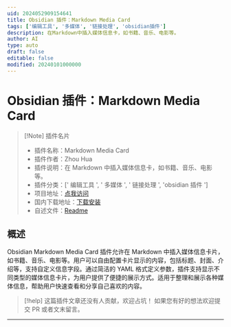 ```yaml
---
uid: 2024052909154641
title: Obsidian 插件：Markdown Media Card
tags: ['编辑工具', '多媒体', '链接处理', 'obsidian插件']
description: 在Markdown中插入媒体信息卡，如书籍、音乐、电影等。
author: AI
type: auto
draft: false
editable: false
modified: 20240101000000
---
```


# Obsidian 插件：Markdown Media Card

> [!Note] 插件名片
> - 插件名称：Markdown Media Card
> - 插件作者：Zhou Hua
> - 插件说明：在 Markdown 中插入媒体信息卡，如书籍、音乐、电影等。
> - 插件分类：[' 编辑工具 ', ' 多媒体 ', ' 链接处理 ', 'obsidian 插件 ']
> - 项目地址：[点我访问](https://github.com/zhouhua/obsidian-markdown-media-card)
> - 国内下载地址：[下载安装](https://pkmer.cn/products/plugin/pluginMarket/?markdown-media-card)
> - 自述文件：[Readme](https://ghproxy.net/https://raw.githubusercontent.com/zhouhua/obsidian-markdown-media-card/master/README.md)

## 概述

Obsidian Markdown Media Card 插件允许在 Markdown 中插入媒体信息卡片，如书籍、音乐、电影等。用户可以自由配置卡片显示的内容，包括标题、封面、介绍等，支持自定义信息字段。通过简洁的 YAML 格式定义参数，插件支持显示不同类型的媒体信息卡片，为用户提供了便捷的展示方式。适用于整理和展示各种媒体信息，帮助用户快速查看和分享自己喜欢的内容。

> [!help]
> 这篇插件文章还没有人贡献，欢迎占坑！
> 如果您有好的想法欢迎提交 PR 或者文末留言。

---



